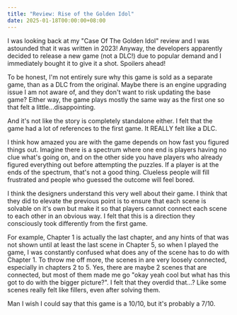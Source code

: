 ```yaml
---
title: "Review: Rise of the Golden Idol"
date: 2025-01-18T00:00:00+08:00
---
```


I was looking back at my "Case Of The Golden Idol" review and I was astounded that it was written in 2023! 
Anyway, the developers apparently decided to release a new game (not a DLC!) due to popular demand and I immediately bought it to give it a shot.
Spoilers ahead!

<!--more-->

To be honest, I'm not entirely sure why this game is sold as a separate game, than as a DLC from the original. Maybe there is an engine upgrading issue I am not aware of, and they don't want to risk updating the base game? Either way, the game plays mostly the same way as the first one so that felt a little...disappointing.

And it's not like the story is completely standalone either. I felt that the game had a lot of references to the first game. It REALLY felt like a DLC.

I think how amazed you are with the game depends on how fast you figured things out. Imagine there is a spectrum where one end is players having no clue what's going on, and on the other side you have players who already figured everything out before attempting the puzzles. If a player is at the ends of the spectrum, that's not a good thing. Clueless people will fill frustrated and people who guessed the outcome will feel bored. 

I think the designers understand this very well about their game. I think that they did to elevate the previous point is to ensure that each scene is solvable on it's own but make it so that players cannot connect each scene to each other in an obvious way. I felt that this is a direction they consciously took differently from the first game. 

For example, Chapter 1 is actually the last chapter, and any hints of that was not shown until at least the last scene in Chapter 5, so when I played the game, I was constantly confused what does any of the scene has to do with Chapter 1. To throw me off more, the scenes in are very loosely connected, especially in chapters 2 to 5. Yes, there are maybe 2 scenes that are connected, but most of them made me go "okay yeah cool but what has this got to do with the bigger picture?". I felt that they overdid that...? Like some scenes really felt like fillers, even after solving them.

Man I wish I could say that this game is a 10/10, but it's probably a 7/10.

